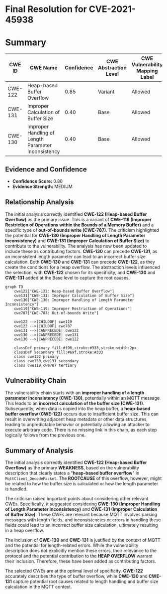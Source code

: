 # Final Resolution for CVE-2021-45938

# Summary
| CWE ID  | CWE Name                      | Confidence | CWE Abstraction Level | CWE Vulnerability Mapping Label | CWE-Vulnerability Mapping Notes |
|---------|-------------------------------|------------|-----------------------|---------------------------------|-------------------------------|
| CWE-122 | Heap-based Buffer Overflow | 0.85       | Variant               | Allowed                         | Primary CWE                    |
| CWE-131 | Improper Calculation of Buffer Size  | 0.40       | Base               | Allowed                         | Contributing Factor                    |
| CWE-130 | Improper Handling of Length Parameter Inconsistency    | 0.40       | Base               | Allowed                         | Contributing Factor                    |

## Evidence and Confidence

*   **Confidence Score:** 0.80
*   **Evidence Strength:** MEDIUM

## Relationship Analysis
The initial analysis correctly identified **CWE-122 (Heap-based Buffer Overflow)** as the primary issue. This is a variant of **CWE-119 (Improper Restriction of Operations within the Bounds of a Memory Buffer)** and a specific type of **out-of-bounds write (CWE-787)**. The criticism highlighted the potential for **CWE-130 (Improper Handling of Length Parameter Inconsistency)** and **CWE-131 (Improper Calculation of Buffer Size)** to contribute to the vulnerability. The analysis has now been updated to include these as contributing factors. **CWE-130** can precede **CWE-131**, as an inconsistent length parameter can lead to an incorrect buffer size calculation. Both **CWE-130** and **CWE-131** can precede **CWE-122**, as they create the conditions for a heap overflow. The abstraction levels influenced the selection, with **CWE-122** chosen for its specificity, and **CWE-130** and **CWE-131** added at the Base level to capture the root causes.

```mermaid
graph TD
    cwe122["CWE-122: Heap-based Buffer Overflow"]
    cwe131["CWE-131: Improper Calculation of Buffer Size"]
    cwe130["CWE-130: Improper Handling of Length Parameter Inconsistency"]
    cwe119["CWE-119: Improper Restriction of Operations"]
    cwe787["CWE-787: Out-of-bounds Write"]

    cwe122 -->|CHILDOF| cwe119
    cwe122 -->|CHILDOF| cwe787
    cwe131 -->|CANPRECEDE| cwe122
    cwe130 -->|CANPRECEDE| cwe131
    cwe130 -->|CANPRECEDE| cwe122

    classDef primary fill:#f96,stroke:#333,stroke-width:2px
    classDef secondary fill:#69f,stroke:#333
    class cwe122 primary
    class cwe130,cwe131 secondary
    class cwe119,cwe787 tertiary
```

## Vulnerability Chain
The vulnerability chain starts with an **improper handling of a length parameter inconsistency (CWE-130)**, potentially within an MQTT message. This leads to an **incorrect calculation of the buffer size (CWE-131)**. Subsequently, when data is copied into the heap buffer, a **heap-based buffer overflow (CWE-122)** occurs due to insufficient buffer size. This can result in overwriting adjacent heap metadata or other data structures, leading to unpredictable behavior or potentially allowing an attacker to execute arbitrary code. There is no missing link in this chain, as each step logically follows from the previous one.

## Summary of Analysis
The initial analysis correctly identified **CWE-122 (Heap-based Buffer Overflow)** as the primary **WEAKNESS**, based on the vulnerability description that clearly states a "**heap-based buffer overflow**" in `MqttClient_DecodePacket`. The **ROOTCAUSE** of this overflow, however, might be related to how the buffer size is calculated or how the length parameter is handled.

The criticism raised important points about considering other relevant CWEs. Specifically, it suggested considering **CWE-130 (Improper Handling of Length Parameter Inconsistency)** and **CWE-131 (Improper Calculation of Buffer Size)**. These CWEs are relevant because MQTT involves parsing messages with length fields, and inconsistencies or errors in handling these fields could lead to an incorrect buffer size calculation, ultimately resulting in a heap overflow.

The inclusion of **CWE-130** and **CWE-131** is justified by the context of MQTT and the potential for length-related errors. While the vulnerability description does not explicitly mention these errors, their relevance to the protocol and the potential contribution to the **HEAP OVERFLOW** warrant their inclusion. Therefore, these have been added as contributing factors.

The selected CWEs are at the optimal level of specificity. **CWE-122** accurately describes the type of buffer overflow, while **CWE-130** and **CWE-131** capture potential root causes related to length handling and buffer size calculation in the MQTT context.